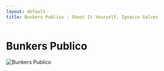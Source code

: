 ```yaml
---
layout: default
title: Bunkers Publico : Shoot It Yourself, Ignacio Galvez
---
```


# Bunkers Publico

![Bunkers Publico](http://assets.farmhouse.co/publishing/1-shoot-it-yourself/images/bunkers-publico-1.jpg)
